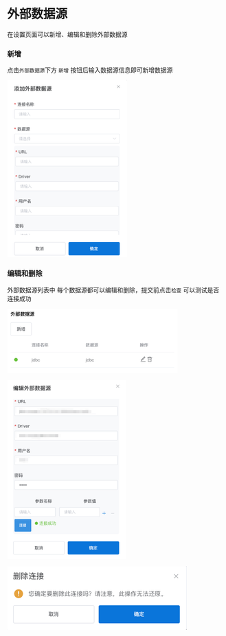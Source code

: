 # 外部数据源

在设置页面可以新增、编辑和删除外部数据源
### 新增

点击`外部数据源`下方 `新增` 按钮后输入数据源信息即可新增数据源

<img style="zoom: 70%;" src="/byzer-notebook/zh-cn/datasource/images/add-external_datasource.png">

### 编辑和删除

外部数据源列表中 每个数据源都可以编辑和删除，提交前点击`检查` 可以测试是否连接成功

<p><img style="zoom: 70%;" src="/byzer-notebook/zh-cn/datasource/images/list-external_datasource.png"></p>

<p><img style="zoom: 70%;" src="/byzer-notebook/zh-cn/datasource/images/edit-external_datasource.png"></p>

<p><img src="/byzer-notebook/zh-cn/datasource/images/delete-external_datasource.png"><p>

